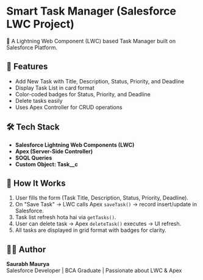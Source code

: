 # Smart Task Manager (Salesforce LWC Project)

🚀 A Lightning Web Component (LWC) based Task Manager built on Salesforce Platform.

## 📌 Features
- Add New Task with Title, Description, Status, Priority, and Deadline
- Display Task List in card format
- Color-coded badges for Status, Priority, and Deadline
- Delete tasks easily
- Uses Apex Controller for CRUD operations

## 🛠️ Tech Stack
- **Salesforce Lightning Web Components (LWC)**
- **Apex (Server-Side Controller)**
- **SOQL Queries**
- **Custom Object: Task__c**


## 🔧 How It Works
1. User fills the form (Task Title, Description, Status, Priority, Deadline).
2. On "Save Task" → LWC calls Apex `saveTask()` → record insert/update in Salesforce.
3. Task list refresh hota hai via `getTasks()`.
4. User can delete task → Apex `deleteTask()` executes → UI refresh.
5. All tasks are displayed in grid format with badges for clarity.

## 👨‍💻 Author
**Saurabh Maurya**  
Salesforce Developer | BCA Graduate | Passionate about LWC & Apex
